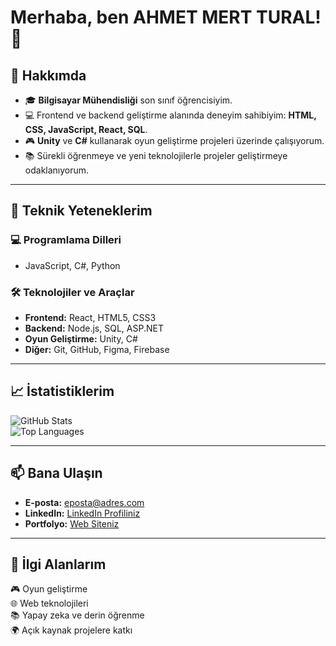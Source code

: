 # Merhaba, ben AHMET MERT TURAL! 👋

## 🌟 Hakkımda
- 🎓 **Bilgisayar Mühendisliği** son sınıf öğrencisiyim.
- 💻 Frontend ve backend geliştirme alanında deneyim sahibiyim: **HTML, CSS, JavaScript, React, SQL**.
- 🎮 **Unity** ve **C#** kullanarak oyun geliştirme projeleri üzerinde çalışıyorum.
- 📚 Sürekli öğrenmeye ve yeni teknolojilerle projeler geliştirmeye odaklanıyorum.

---

## 🚀 Teknik Yeteneklerim
### 💻 Programlama Dilleri
- JavaScript, C#, Python

### 🛠️ Teknolojiler ve Araçlar
- **Frontend:** React, HTML5, CSS3
- **Backend:** Node.js, SQL, ASP.NET
- **Oyun Geliştirme:** Unity, C#
- **Diğer:** Git, GitHub, Figma, Firebase

---

## 📈 İstatistiklerim
![GitHub Stats](https://github-readme-stats.vercel.app/api?username=kullaniciadi&show_icons=true&theme=radical)  
![Top Languages](https://github-readme-stats.vercel.app/api/top-langs/?username=kullaniciadi&layout=compact&theme=radical)

---

## 📫 Bana Ulaşın
- **E-posta:** [eposta@adres.com](mailto:mertttural@gmail.com)  
- **LinkedIn:** [LinkedIn Profiliniz](https://linkedin.com/in/profiliniz)  
- **Portfolyo:** [Web Siteniz](https://websiteniz.com)

---

## 🌟 İlgi Alanlarım
🎮 Oyun geliştirme  
🌐 Web teknolojileri  
📚 Yapay zeka ve derin öğrenme  
🌍 Açık kaynak projelere katkı  
